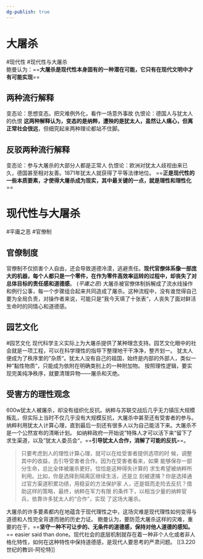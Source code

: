 ```yaml
---
dg-publish: true
---
```


# 大屠杀
#现代性 #现代性与大屠杀  
鲍曼认为：==**大屠杀是现代性本身固有的一种潜在可能，它只有在现代文明中才有可能实现**==
## 两种流行解释
变态论：思想变态。把灾难例外化，看作一场意外事故
仇恨论：德国人与犹太人的仇恨
**这两种解释认为，变态的是纳粹，遭殃的是犹太人，虽然让人痛心，但离正常社会很远**，但细究起来两种理论都站不住脚。
## 反驳两种流行解释
变态论：参与大屠杀的大部分人都是正常人
仇恨论：欧洲对犹太人歧视由来已久，德国甚至相对友善。1871年犹太人就获得了平等法律地位。
==**正是现代性的一些本质要素，才使得大屠杀成为现实，其中最关键的一点，就是理性和理性化**==
# 现代性与大屠杀
#平庸之恶 #官僚制
## 官僚制度
官僚制不仅损害个人自由，还会导致道德冷漠，逃避责任。**现代官僚体系像一部庞大的机器，每个人都只是一个零件，在作为零件高效率运转的过程中，却丧失了对总体目标的责任感和道德感**。
(*平庸之恶*)
大屠杀被官僚体制拆解成了流水线操作和例行公事，每一个步骤组合起来共同造成了屠杀。这种流程中，没有谁觉得自己要为全局负责，对操作者来说，可能只是”我今天填了十张表“，人丧失了面对鲜活生命时的同情心和道德感。
## 园艺文化
#园艺文化
现代科学主义实际上为大屠杀提供了某种理念支持。园艺文化眼中的社会就是一项工程，可以在科学理性的指导下整理地干干净净，整齐划一。
犹太人便成为了秩序里的”杂质“。犹太人没有自己的祖国，始终是内部的外部人，类似一种”黏性物质“，只能成为依附在明确类别上的一种附加物。
按照理性逻辑，要实现完美纯净秩序，就要清理异物——屠杀和灭绝。
## 受害方的理性观念
600w犹太人被屠杀，却没有组织化反抗。纳粹与苏联交战后几乎无力镇压大规模叛乱，但实际上当时不仅几乎没有大规模反抗，大屠杀中甚至还有受害者的参与。
纳粹利用犹太人计算心理，直到最后一刻还有很多人以为自己能活下来。大屠杀不是一个公然宣布的清晰计划。
如纳粹政府一开始说”特殊人才可以活下来“留下了求生渠道，以及”犹太人委员会“，==**引导犹太人合作，消解了可能的反抗**==。
>只要考虑到⼈的理性计算⼼理，就可以在给受害者提供选项的时 候，调整其中的收益，去引导受害者合作。因为在受害者看来，如果 能够保存⼀部分⽣命，总⽐全体被屠杀更好。恰恰是这种得失计算的 求⽣希望被纳粹所利⽤。⽐如，你是选择到隔离区继续⽣活，还是⽴ 刻被逮捕？你是选择通过官⽅渠道积累功绩，⽤稳妥的⽅法保护家 ⼈，还是铤⽽⾛险去反抗？借助这样的策略，最终，纳粹在军⼒有限 的条件下，以相当少量的纳粹官兵，依靠许多犹太⼈的“合作”，实现 了这场⼤屠杀。

大屠杀的许多要素都内在地蕴含于现代理性之中，这场灾难是现代理性如何变得与道德和人性完全背道而驰的历史力证。
鲍曼认为，要防范大屠杀这样的灾难，重要的在于，==**坚守一种不可让步的、无条件的道德感，保持对他人道德的感知。**==
easier said than done。现代社会的底层机制就存在着一种非个人化或者非人格化特性，如何在这种特性中保持道德感，是现代人要思考的严肃问题。
[[3.220世纪的教训-阿伦特]]


